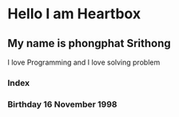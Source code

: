 # Hello I am Heartbox
## My name is phongphat Srithong

I love Programming and I love solving problem
### Index
### Birthday  16 November 1998

